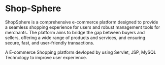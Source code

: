 # Shop-Sphere
ShopSphere is a comprehensive e-commerce platform designed to provide a seamless shopping experience for users and robust management tools for merchants. The platform aims to bridge the gap between buyers and sellers, offering a wide range of products and services, and ensuring secure, fast, and user-friendly transactions.

A E-commerce Shopping platform devloped by using Servlet, JSP, MySQL Technology to improve user experience. 
